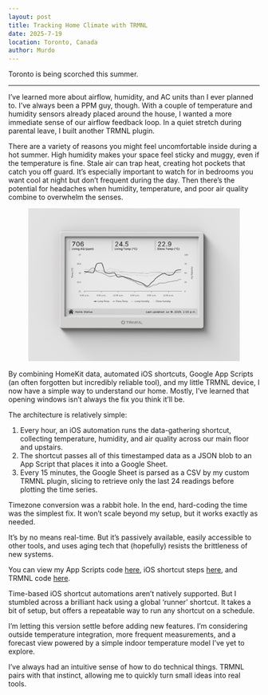 ```yaml
---
layout: post
title: Tracking Home Climate with TRMNL
date: 2025-7-19
location: Toronto, Canada
author: Murdo
---
```


Toronto is being scorched this summer. 

---

I’ve learned more about airflow, humidity, and AC units than I ever planned to. I’ve always been a PPM guy, though. With a couple of temperature and humidity sensors already placed around the house, I wanted a more immediate sense of our airflow feedback loop. In a quiet stretch during parental leave, I built another TRMNL plugin. 

There are a variety of reasons you might feel uncomfortable inside during a hot summer. High humidity makes your space feel sticky and muggy, even if the temperature is fine. Stale air can trap heat, creating hot pockets that catch you off guard. It’s especially important to watch for in bedrooms you want cool at night but don’t frequent during the day. Then there’s the potential for headaches when humidity, temperature, and poor air quality combine to overwhelm the senses. 

<figure>
  <img class="blogImage" src="/assets/blogimg/trmnl-home.png" alt="plugin on device">
</figure>

By combining HomeKit data, automated iOS shortcuts, Google App Scripts (an often forgotten but incredibly reliable tool), and my little TRMNL device, I now have a simple way to understand our home. Mostly, I’ve learned that opening windows isn’t always the fix you think it’ll be. 

The architecture is relatively simple:
1. Every hour, an iOS automation runs the data-gathering shortcut, collecting temperature, humidity, and air quality across our main floor and upstairs.
2. The shortcut passes all of this timestamped data as a JSON blob to an App Script that places it into a Google Sheet. 
3. Every 15 minutes, the Google Sheet is parsed as a CSV by my custom TRMNL plugin, slicing to retrieve only the last 24 readings before plotting the time series. 

Timezone conversion was a rabbit hole. In the end, hard-coding the time was the simplest fix. It won’t scale beyond my setup, but it works exactly as needed.

It’s by no means real-time. But it’s passively available, easily accessible to other tools, and uses aging tech that (hopefully) resists the brittleness of new systems. 

You can view my App Scripts code [here](https://gist.github.com/Murdo-C/f7e160993899861e0118afd58f29cff2), iOS shortcut steps [here](/assets/blogimg/shortcut-home-status.jpg), and TRMNL code [here](https://gist.github.com/Murdo-C/185462ea9fe4475f079f6fd9075e6361).

Time-based iOS shortcut automations aren’t natively supported. But I stumbled across a brilliant hack using a global ‘runner’ shortcut. It takes a bit of setup, but offers a repeatable way to run any shortcut on a schedule.

I’m letting this version settle before adding new features. I’m considering outside temperature integration, more frequent measurements, and a forecast view powered by a simple indoor temperature model I’ve yet to explore. 

I’ve always had an intuitive sense of how to do technical things. TRMNL pairs with that instinct, allowing me to quickly turn small ideas into real tools.
